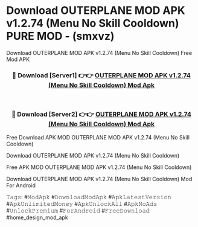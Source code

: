 # Download OUTERPLANE MOD APK v1.2.74 (Menu No Skill Cooldown) PURE MOD - (smxvz)
Download OUTERPLANE MOD APK v1.2.74 (Menu No Skill Cooldown) Free Mod APK

<div align="center">
<h3>🔴 Download [Server1] 👉👉 <a href="https://apk-comot.site?title=OUTERPLANE_MOD_APK_v1.2.74_(Menu_No_Skill_Cooldown)">OUTERPLANE MOD APK v1.2.74 (Menu No Skill Cooldown) Mod Apk</a></h3><br>

<h3>🔴 Download [Server2] 👉👉 <a href="https://apk-comot.site?title=OUTERPLANE_MOD_APK_v1.2.74_(Menu_No_Skill_Cooldown)">OUTERPLANE MOD APK v1.2.74 (Menu No Skill Cooldown) Mod Apk</a></h3>
</div>


Free Download APK MOD OUTERPLANE MOD APK v1.2.74 (Menu No Skill Cooldown)

Download OUTERPLANE MOD APK v1.2.74 (Menu No Skill Cooldown) 

Free APK MOD OUTERPLANE MOD APK v1.2.74 (Menu No Skill Cooldown) 

Download OUTERPLANE MOD APK v1.2.74 (Menu No Skill Cooldown) Mod For Android

𝚃𝚊𝚐𝚜: #𝙼𝚘𝚍𝙰𝚙𝚔 #𝙳𝚘𝚠𝚗𝚕𝚘𝚊𝚍𝙼𝚘𝚍𝙰𝚙𝚔 #𝙰𝚙𝚔𝙻𝚊𝚝𝚎𝚜𝚝𝚅𝚎𝚛𝚜𝚒𝚘𝚗 #𝙰𝚙𝚔𝚄𝚗𝚕𝚒𝚖𝚒𝚝𝚎𝚍𝙼𝚘𝚗𝚎𝚢 #𝙰𝚙𝚔𝚄𝚗𝚕𝚘𝚌𝚔𝙰𝚕𝚕 #𝙰𝚙𝚔𝙽𝚘𝙰𝚍𝚜 #𝚄𝚗𝚕𝚘𝚌𝚔𝙿𝚛𝚎𝚖𝚒𝚞𝚖 #𝙵𝚘𝚛𝙰𝚗𝚍𝚛𝚘𝚒𝚍 #𝙵𝚛𝚎𝚎𝙳𝚘𝚠𝚗𝚕𝚘𝚊𝚍 #home_design_mod_apk